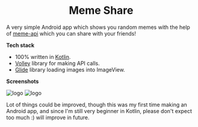 <h1 align="center">Meme Share</h1>

A very simple Android app which shows you random memes with the help of [meme-api](https://github.com/D3vd/Meme_Api) which you can share with your friends!

<b>Tech stack</b>
- 100% written in [Kotlin](https://kotlinlang.org/).
- [Volley](https://google.github.io/volley/) library for making API calls.
- [Glide](https://github.com/bumptech/glide) library loading images into ImageView.

<b>Screenshots</b>

![logo](https://telegra.ph/file/559caf980124dca48ed9c.jpg)
![logo](https://telegra.ph/file/ce55c32ead93589ed42b7.jpg)

Lot of things could be improved, though this was my first time making an Android app, and since I'm still very beginner in Kotlin, please don't expect too much :) will improve in future.
